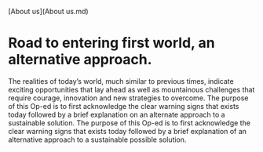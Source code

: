 [About us](About us.md)
# Road to entering first world, an alternative approach.

The realities of today’s world, much similar to previous times, indicate exciting opportunities that lay ahead as well as mountainous challenges that require courage, innovation and new strategies to overcome. The purpose of this Op-ed is to first acknowledge the clear warning signs that exists today followed by a brief explanation on an alternate approach to a sustainable solution. The purpose of this Op-ed is to first acknowledge the clear warning signs that exists today followed by a brief explanation of an alternative approach to a sustainable possible solution.
